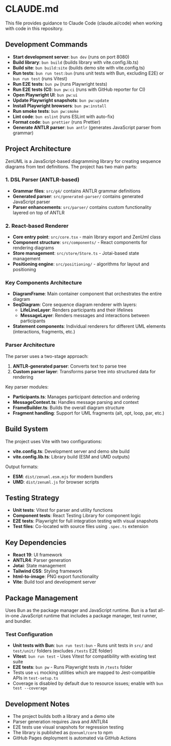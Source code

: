 # CLAUDE.md

This file provides guidance to Claude Code (claude.ai/code) when working with code in this repository.

## Development Commands

- **Start development server**: `bun dev` (runs on port 8080)
- **Build library**: `bun build` (builds library with vite.config.lib.ts)
- **Build site**: `bun build:site` (builds demo site with vite.config.ts)
- **Run tests**: `bun run test:bun` (runs unit tests with Bun, excluding E2E) or `bun run test` (runs Vitest)
- **Run E2E tests**: `bun pw` (runs Playwright tests)
- **Run E2E tests (CI)**: `bun pw:ci` (runs with GitHub reporter for CI)
- **Open Playwright UI**: `bun pw:ui`
- **Update Playwright snapshots**: `bun pw:update`
- **Install Playwright browsers**: `bun pw:install`
- **Run smoke tests**: `bun pw:smoke`
- **Lint code**: `bun eslint` (runs ESLint with auto-fix)
- **Format code**: `bun prettier` (runs Prettier)
- **Generate ANTLR parser**: `bun antlr` (generates JavaScript parser from grammar)

## Project Architecture

ZenUML is a JavaScript-based diagramming library for creating sequence diagrams from text definitions. The project has two main parts:

### 1. DSL Parser (ANTLR-based)

- **Grammar files**: `src/g4/` contains ANTLR grammar definitions
- **Generated parser**: `src/generated-parser/` contains generated JavaScript parser
- **Parser enhancements**: `src/parser/` contains custom functionality layered on top of ANTLR

### 2. React-based Renderer

- **Core entry point**: `src/core.tsx` - main library export and ZenUml class
- **Component structure**: `src/components/` - React components for rendering diagrams
- **Store management**: `src/store/Store.ts` - Jotai-based state management
- **Positioning engine**: `src/positioning/` - algorithms for layout and positioning

### Key Components Architecture

- **DiagramFrame**: Main container component that orchestrates the entire diagram
- **SeqDiagram**: Core sequence diagram renderer with layers:
  - **LifeLineLayer**: Renders participants and their lifelines
  - **MessageLayer**: Renders messages and interactions between participants
- **Statement components**: Individual renderers for different UML elements (interactions, fragments, etc.)

### Parser Architecture

The parser uses a two-stage approach:

1. **ANTLR-generated parser**: Converts text to parse tree
2. **Custom parser layer**: Transforms parse tree into structured data for rendering

Key parser modules:

- **Participants.ts**: Manages participant detection and ordering
- **MessageContext.ts**: Handles message parsing and context
- **FrameBuilder.ts**: Builds the overall diagram structure
- **Fragment handling**: Support for UML fragments (alt, opt, loop, par, etc.)

## Build System

The project uses Vite with two configurations:

- **vite.config.ts**: Development server and demo site build
- **vite.config.lib.ts**: Library build (ESM and UMD outputs)

Output formats:

- **ESM**: `dist/zenuml.esm.mjs` for modern bundlers
- **UMD**: `dist/zenuml.js` for browser scripts

## Testing Strategy

- **Unit tests**: Vitest for parser and utility functions
- **Component tests**: React Testing Library for component logic
- **E2E tests**: Playwright for full integration testing with visual snapshots
- **Test files**: Co-located with source files using `.spec.ts` extension

## Key Dependencies

- **React 19**: UI framework
- **ANTLR4**: Parser generation
- **Jotai**: State management
- **Tailwind CSS**: Styling framework
- **html-to-image**: PNG export functionality
- **Vite**: Build tool and development server

## Package Management

Uses Bun as the package manager and JavaScript runtime. Bun is a fast all-in-one JavaScript runtime that includes a package manager, test runner, and bundler.

### Test Configuration
- **Unit tests with Bun**: `bun run test:bun` - Runs unit tests in `src/` and `test/unit/` folders (excludes `/tests` E2E folder)
- **Vitest**: `bun run test` - Uses Vitest for compatibility with existing test suite
- **E2E tests**: `bun pw` - Runs Playwright tests in `/tests` folder
- Tests use `vi` mocking utilities which are mapped to Jest-compatible APIs in `test-setup.ts`
- Coverage is disabled by default due to resource issues; enable with `bun test --coverage`

## Development Notes

- The project builds both a library and a demo site
- Parser generation requires Java and ANTLR4
- E2E tests use visual snapshots for regression testing
- The library is published as `@zenuml/core` to npm
- GitHub Pages deployment is automated via GitHub Actions
